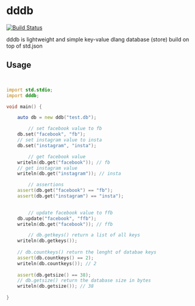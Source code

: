 # dddb
[![Build Status](https://travis-ci.org/cvsae/dddb.svg?branch=master)](https://travis-ci.org/cvsae/dddb)

 dddb is lightweight and simple key-value dlang database (store) build on top of std.json 

## Usage


``` d


import std.stdio;
import dddb;

void main() {

	auto db = new ddb("test.db");

        // set facebook value to fb 
	db.set("facebook", "fb");
	// set instagram value to insta
	db.set("instagram", "insta");

        // get facebook value
	writeln(db.get("facebook")); // fb
	// get instagram value
	writeln(db.get("instagram")); // insta

        // assertions
	assert(db.get("facebook") == "fb");
	assert(db.get("instagram") == "insta");
    

        // update facebook value to ffb
	db.update("facebook", "ffb");
	writeln(db.get("facebook")); // ffb

        // db.getkeys() return a list of all keys 
	writeln(db.getkeys()); 
	
	// db.countkeys() return the lenght of databae keys
	assert(db.countkeys() == 2);
	writeln(db.countkeys()); // 2
	
	assert(db.getsize() == 38);
	// db.getsize() return the database size in bytes
	writeln(db.getsize()); // 38
	
}

